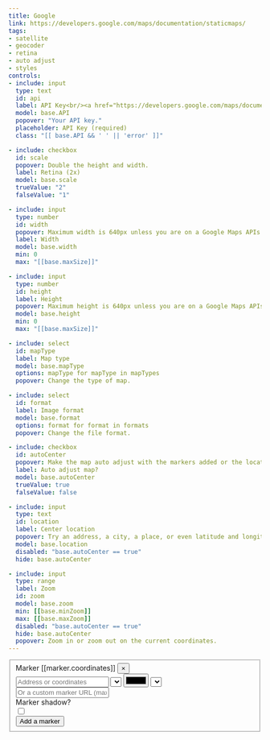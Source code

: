 ```yaml
---
title: Google
link: https://developers.google.com/maps/documentation/staticmaps/
tags:
- satellite
- geocoder
- retina
- auto adjust
- styles
controls:
- include: input
  type: text
  id: api
  label: API Key<br/><a href="https://developers.google.com/maps/documentation/maps-static/error-messages#key" target="_blank">(Create an API Key)</a>
  model: base.API
  popover: "Your API key."
  placeholder: API Key (required)
  class: "[[ base.API && ' ' || 'error' ]]"

- include: checkbox
  id: scale
  popover: Double the height and width.
  label: Retina (2x)
  model: base.scale
  trueValue: "2"
  falseValue: "1"

- include: input
  type: number
  id: width
  popover: Maximum width is 640px unless you are on a Google Maps APIs Premium Plan.
  label: Width
  model: base.width
  min: 0
  max: "[[base.maxSize]]"

- include: input
  type: number
  id: height
  label: Height
  popover: Maximum height is 640px unless you are on a Google Maps APIs Premium Plan.
  model: base.height
  min: 0
  max: "[[base.maxSize]]"

- include: select
  id: mapType
  label: Map type
  model: base.mapType
  options: mapType for mapType in mapTypes
  popover: Change the type of map.

- include: select
  id: format
  label: Image format
  model: base.format
  options: format for format in formats
  popover: Change the file format.

- include: checkbox
  id: autoCenter
  popover: Make the map auto adjust with the markers added or the location.
  label: Auto adjust map?
  model: base.autoCenter
  trueValue: true
  falseValue: false

- include: input
  type: text
  id: location
  label: Center location
  popover: Try an address, a city, a place, or even latitude and longitude.
  model: base.location
  disabled: "base.autoCenter == true"
  hide: base.autoCenter

- include: input
  type: range
  label: Zoom
  id: zoom
  model: base.zoom
  min: [[base.minZoom]]
  max: [[base.maxZoom]]
  disabled: "base.autoCenter == true"
  hide: base.autoCenter
  popover: Zoom in or zoom out on the current coordinates.
---
```


<fieldset>
  <div ng-repeat="marker in markers.pushpins">
    <div class="form-group">
      <div class="marker-title">Marker [[marker.coordinates]] <button class="pull-right" ng-click="removePushpin($index)">&times;</button></div>
      <div class="marker-fields">
        <input type="text" ng-model="marker.coordinates" placeholder="Address or coordinates">
        <select ng-model="marker.markerLabel" ng-disabled="marker.markerSize != 'mid'" ng-hide="marker.markerCustom" placeholder="size" ng-options="markerLabel for markerLabel in markerLabels" id="markerLabel" class="sm"></select>
        <input ng-model="marker.markerColor" ng-hide="marker.markerCustom" ng-value="marker.markerColor" type="color" id="markerColor" class="sm">
        <select ng-model="marker.markerSize" ng-hide="marker.markerCustom" placeholder="size" ng-options="markerSize.value as markerSize.text for markerSize in markerSizes" id="markerSize" class="sm"></select>
        <input ng-model="marker.markerCustom" ng-value="marker.markerCustom" type="text" id="markerCustom" class="" placeholder="Or a custom marker URL (max 64x64)">
        <div ng-show="marker.markerCustom">
          <label for="markerShadow" class="cushion" data-toggle="popover" data-content="Maximum width is 640px or 1280px when scale 2x.">Marker shadow?</label>
          <div class="form-control"><input ng-model="marker.markerShadow" ng-value="marker.markerShadow" type="checkbox" id="markerShadow">
          </div>
        </div>
      </div>
    </div>
  </div>
  <div class="form-group" style="background:none;">
    <button ng-click="addPushpin()" class="btn">Add a marker</button>
  </div>
</fieldset>
